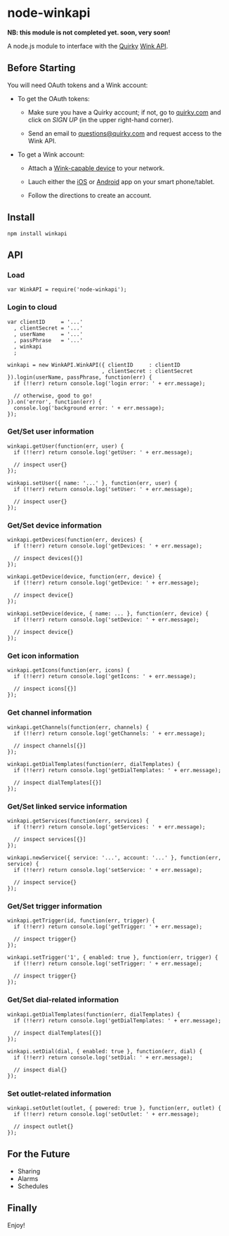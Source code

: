 node-winkapi
============

**NB: this module is not completed yet. soon, very soon!**

A node.js module to interface with the [Quirky](http://www.quirky.com/) [Wink API](http://docs.wink.apiary.io).

Before Starting
---------------
You will need OAuth tokens and a Wink account:

- To get the OAuth tokens:

    - Make sure you have a Quirky account;
if not, go to [quirky.com](http://www.quirky.com/) and click on _SIGN UP_ (in the upper right-hand corner).

    - Send an email to [questions@quirky.com](mailto:questions@quirky.com) and request access to the Wink API.

- To get a Wink account:

    - Attach a [Wink-capable device](http://www.quirky.com/shop/smart-home) to your network.

    - Lauch either the [iOS](https://itunes.apple.com/us/app/wink-instantly-connected/id719287124?mt=8)
or [Android](https://play.google.com/store/apps/details?id=com.quirky.android.wink.wink&hl=en) app on your smart phone/tablet.

    - Follow the directions to create an account.


Install
-------

    npm install winkapi

API
---

### Load

    var WinkAPI = require('node-winkapi');

### Login to cloud

    var clientID     = '...'
      , clientSecret = '...'
      , userName     = '...'
      , passPhrase   = '...'
      , winkapi
      ;

    winkapi = new WinkAPI.WinkAPI({ clientID     : clientID
                                  , clientSecret : clientSecret }).login(userName, passPhrase, function(err) {
      if (!!err) return console.log('login error: ' + err.message);

      // otherwise, good to go!
    }).on('error', function(err) {
      console.log('background error: ' + err.message);
    });

### Get/Set user information

    winkapi.getUser(function(err, user) {
      if (!!err) return console.log('getUser: ' + err.message);

      // inspect user{}
    });

    winkapi.setUser({ name: '...' }, function(err, user) {
      if (!!err) return console.log('setUser: ' + err.message);

      // inspect user{}
    });

### Get/Set device information

    winkapi.getDevices(function(err, devices) {
      if (!!err) return console.log('getDevices: ' + err.message);

      // inspect devices[{}]
    });

    winkapi.getDevice(device, function(err, device) {
      if (!!err) return console.log('getDevice: ' + err.message);

      // inspect device{}
    });

    winkapi.setDevice(device, { name: ... }, function(err, device) {
      if (!!err) return console.log('setDevice: ' + err.message);

      // inspect device{}
    });

### Get icon information

    winkapi.getIcons(function(err, icons) {
      if (!!err) return console.log('getIcons: ' + err.message);

      // inspect icons[{}]
    });

### Get channel information

    winkapi.getChannels(function(err, channels) {
      if (!!err) return console.log('getChannels: ' + err.message);

      // inspect channels[{}]
    });

    winkapi.getDialTemplates(function(err, dialTemplates) {
      if (!!err) return console.log('getDialTemplates: ' + err.message);

      // inspect dialTemplates[{}]
    });

### Get/Set linked service information

    winkapi.getServices(function(err, services) {
      if (!!err) return console.log('getServices: ' + err.message);

      // inspect services[{}]
    });

    winkapi.newService({ service: '...', account: '...' }, function(err, service) {
      if (!!err) return console.log('setService: ' + err.message);

      // inspect service{}
    });

### Get/Set trigger information

    winkapi.getTrigger(id, function(err, trigger) {
      if (!!err) return console.log('getTrigger: ' + err.message);

      // inspect trigger{}
    });

    winkapi.setTrigger('1', { enabled: true }, function(err, trigger) {
      if (!!err) return console.log('setTrigger: ' + err.message);

      // inspect trigger{}
    });

### Get/Set dial-related information

    winkapi.getDialTemplates(function(err, dialTemplates) {
      if (!!err) return console.log('getDialTemplates: ' + err.message);

      // inspect dialTemplates[{}]
    });

    winkapi.setDial(dial, { enabled: true }, function(err, dial) {
      if (!!err) return console.log('setDial: ' + err.message);

      // inspect dial{}
    });

### Set outlet-related information

    winkapi.setOutlet(outlet, { powered: true }, function(err, outlet) {
      if (!!err) return console.log('setOutlet: ' + err.message);

      // inspect outlet{}
    });

## For the Future
- Sharing
- Alarms
- Schedules

Finally
-------

Enjoy!

